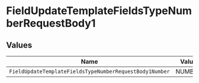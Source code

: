 # FieldUpdateTemplateFieldsTypeNumberRequestBody1


## Values

| Name                                                    | Value                                                   |
| ------------------------------------------------------- | ------------------------------------------------------- |
| `FieldUpdateTemplateFieldsTypeNumberRequestBody1Number` | NUMBER                                                  |